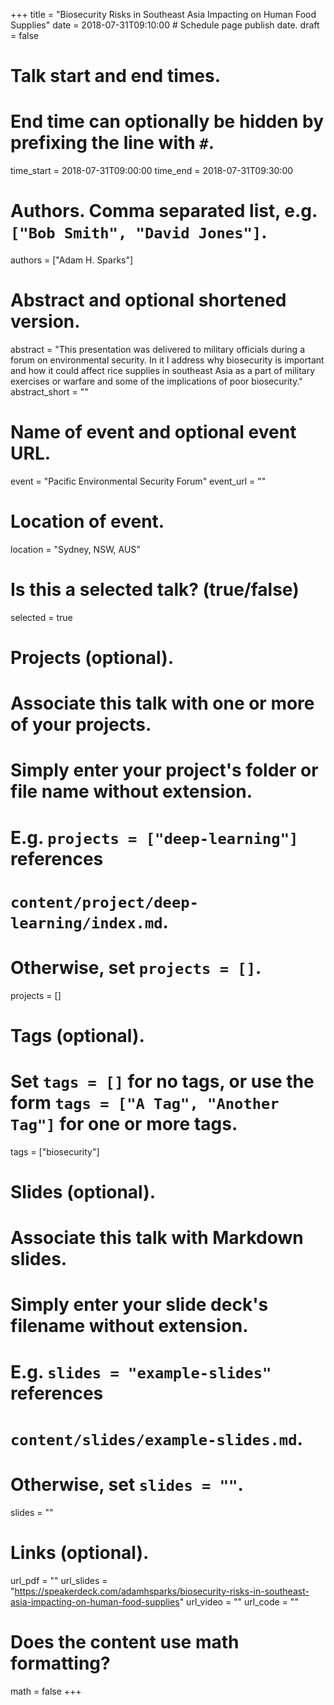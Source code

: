 +++
title = "Biosecurity Risks in Southeast Asia Impacting on Human Food Supplies"
date = 2018-07-31T09:10:00  # Schedule page publish date.
draft = false

# Talk start and end times.
#   End time can optionally be hidden by prefixing the line with `#`.
time_start = 2018-07-31T09:00:00
time_end = 2018-07-31T09:30:00

# Authors. Comma separated list, e.g. `["Bob Smith", "David Jones"]`.
authors = ["Adam H. Sparks"]

# Abstract and optional shortened version.
abstract = "This presentation was delivered to military officials during a forum on environmental security. In it I address why biosecurity is important and how it could affect rice supplies in southeast Asia as a part of military exercises or warfare and some of the implications of poor biosecurity."
abstract_short = ""

# Name of event and optional event URL.
event = "Pacific Environmental Security Forum"
event_url = ""

# Location of event.
location = "Sydney, NSW, AUS"

# Is this a selected talk? (true/false)
selected = true

# Projects (optional).
#   Associate this talk with one or more of your projects.
#   Simply enter your project's folder or file name without extension.
#   E.g. `projects = ["deep-learning"]` references 
#   `content/project/deep-learning/index.md`.
#   Otherwise, set `projects = []`.
projects = []

# Tags (optional).
#   Set `tags = []` for no tags, or use the form `tags = ["A Tag", "Another Tag"]` for one or more tags.
tags = ["biosecurity"]

# Slides (optional).
#   Associate this talk with Markdown slides.
#   Simply enter your slide deck's filename without extension.
#   E.g. `slides = "example-slides"` references 
#   `content/slides/example-slides.md`.
#   Otherwise, set `slides = ""`.
slides = ""

# Links (optional).
url_pdf = ""
url_slides = "https://speakerdeck.com/adamhsparks/biosecurity-risks-in-southeast-asia-impacting-on-human-food-supplies"
url_video = ""
url_code = ""

# Does the content use math formatting?
math = false
+++
